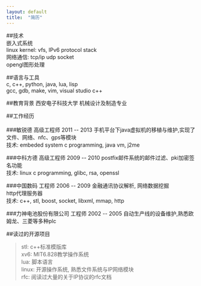 ```yaml
---
layout: default
title:  "简历"
---
```


##技术   
嵌入式系统   
linux kernel: vfs, IPv6 protocol stack   
网络通信: tcp/ip udp socket    
opengl图形处理       

##语言与工具  
c, c++, python, java, lua, lisp    
gcc, gdb, make, vim, visual studio c++   

##教育背景
西安电子科技大学 机械设计及制造专业   

##工作经历<br><br />
###敏锐德 高级工程师 2011 -- 2013
手机平台下java虚拟机的移植与维护,实现了文件、网络、nfc、gps等模块   
技术: embeded system c programming, java vm, j2me  

###中科方德 高级工程师 2009 -- 2010
postfix邮件系统的邮件过滤、pki加密签名功能   
技术: linux c programming, glibc, rsa, openssl  

###中国数码 工程师 2006 -- 2009
金融通讯协议解析, 网络数据挖掘   
http代理服务器   
技术: c++, stl, boost, socket, libxml, mmap, http  

###力神电池股份有限公司 工程师  2002 -- 2005
自动生产线的设备维护,熟悉欧姆龙、三菱等多种plc    

##读过的开源项目    
> stl: c++标准模版库   
> xv6: MIT6.828教学操作系统   
> lua: 脚本语言   
> linux: 开源操作系统, 熟悉文件系统与IP网络模块     
> rfc: 阅读过大量的关于IP协议的rfc文档  
